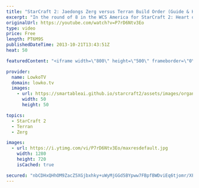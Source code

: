 ```yaml
---
title: "StarCraft 2: Jaedongs Zerg versus Terran Build Order (Guide & How-to)"
excerpt: "In the round of 8 in the WCS America for StarCraft 2: Heart of the Swarm, Jaedong uses an incredibly effective build order versus Hack, where he decided to go for a Roach Overlord Drop in Zerg versus Terran. In this video we take a look at the build order that EGJaedong uses versus the Terran player"
originalUrl: https://youtube.com/watch?v=P7rD6Ntv3Eo
type: video
price: Free
length: PT6M9S
publishedDateTime: 2013-10-21T13:43:51Z
heat: 50

featuredContent: "<iframe width=\"800\" height=\"500\" frameborder=\"0\" src=\"https://www.youtube.com/embed/P7rD6Ntv3Eo\" allow=\"accelerometer; autoplay; encrypted-media; gyroscope; picture-in-picture\" allowfullscreen></iframe>"

provider:
  name: LowkoTV
  domain: lowko.tv
  images:
    - url: https://smartableai.github.io/starcraft2/assets/images/organizations/lowko.tv-50x50.jpg
      width: 50
      height: 50

topics:
  - StarCraft 2
  - Terran
  - Zerg

images:
  - url: https://i.ytimg.com/vi/P7rD6Ntv3Eo/maxresdefault.jpg
    width: 1280
    height: 720
    isCached: true

secured: "nbCDHxQHhOM9ZacZ5XGjbxhky+uWyMjGGd5BYpww7FBpfBWDviEq6tjomr/XFo0kK96hqu917zJRgZnB4m0ywtXHpv8NKtIEyJ1usHNdKS9q/Nqve5sAbRZUOzLjTHsz3EUqYTyBBCeq1IqFXCBVS2rroPNeC6iQiaN+VjEYyYgpZpM5ecEiehXM6Fl8TMduDpuE8+zI4xvgK3x+QGA9HZjsrzdSz5pF/TM/4/kYF+5sqbFxuPKSdnNiEnHe1xwdEvy69puaY/EqbazK76jZWmO8DJGS45yb4B5kmP+lnUwCfQdCN0FoxKVxMR0cBKbVave1AKEW50D66fyP4WGU4/9UgtkFubxlBr6i+whoa3uE45wSbsWoe1VzJEjXsCGGI++3ITtnP3UUEmW5W55fWdwzNmwX5gxlVFwFUsDu85U=;35/tQ0qeuk24RDsA4F+MOw=="
---
```


